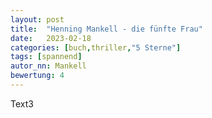 ```yaml
---
layout: post
title:  "Henning Mankell - die fünfte Frau"
date:   2023-02-18
categories: [buch,thriller,"5 Sterne"]
tags: [spannend]
autor_nn: Mankell
bewertung: 4
---
```


Text3
